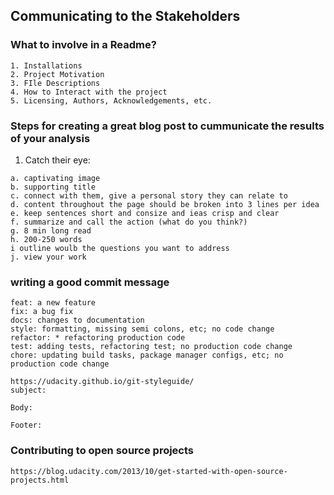 
## Communicating to the Stakeholders

### What to involve in a Readme?

    1. Installations
    2. Project Motivation
    3. FIle Descriptions
    4. How to Interact with the project
    5. Licensing, Authors, Acknowledgements, etc.
  
### Steps for creating a great blog post to cummunicate the results of your analysis

  1. Catch their eye: 
  
    a. captivating image
    b. supporting title
    c. connect with them, give a personal story they can relate to
    d. content throughout the page should be broken into 3 lines per idea
    e. keep sentences short and consize and ieas crisp and clear
    f. summarize and call the action (what do you think?)
    g. 8 min long read
    h. 200-250 words
    i outline woulb the questions you want to address
    j. view your work
      
      
### writing a good commit message

    feat: a new feature
    fix: a bug fix
    docs: changes to documentation
    style: formatting, missing semi colons, etc; no code change
    refactor: * refactoring production code
    test: adding tests, refactoring test; no production code change
    chore: updating build tasks, package manager configs, etc; no production code change

    https://udacity.github.io/git-styleguide/
    subject:
    
    Body:
    
    Footer:

### Contributing to open source projects

    https://blog.udacity.com/2013/10/get-started-with-open-source-projects.html
